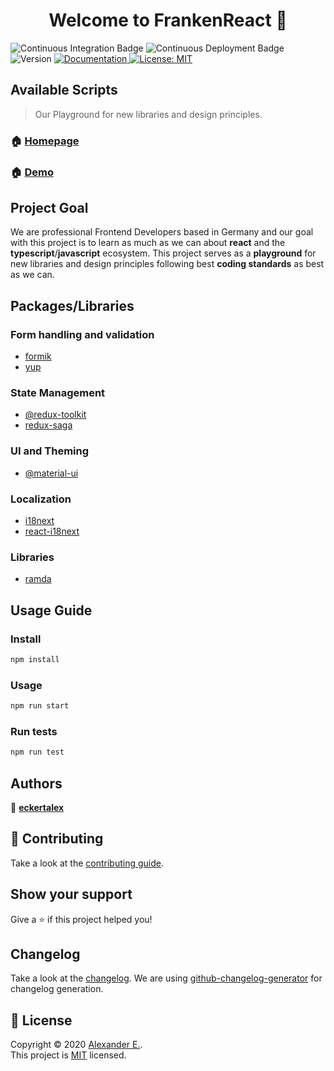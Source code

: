 <h1 align="center">Welcome to FrankenReact 👋</h1>
<p>
  <img alt="Continuous Integration Badge" src="https://github.com/eckertalex/frankenreact/workflows/Continuous%20Integration/badge.svg" />
  <img alt="Continuous Deployment Badge" src="https://github.com/coletiv/react-js-github-actions-example/workflows/Continuous%20Deployment/badge.svg" />
  <img alt="Version" src="https://img.shields.io/badge/version-0.1.0-blue.svg?cacheSeconds=2592000" />
  <a href="https://github.com/eckertalex/frankenreact/wiki" target="_blank">
    <img alt="Documentation" src="https://img.shields.io/badge/documentation-yes-brightgreen.svg" />
  </a>
  <a href="https://github.com/eckertalex/frankenreact/blob/dev/LICENSE" target="_blank">
    <img alt="License: MIT" src="https://img.shields.io/badge/License-MIT-yellow.svg" />
  </a>
</p>

## Available Scripts

> Our Playground for new libraries and design principles.

### 🏠 [Homepage](https://github.com/eckertalex/frankenreact)

### 🏠 [Demo](https://eckertalex.github.io/frankenreact)

## Project Goal

We are professional Frontend Developers based in Germany and our goal with this project is to learn as much as we can about **react** and the **typescript**/**javascript** ecosystem. This project serves as a **playground** for new libraries and design principles following best **coding standards** as best as we can.

## Packages/Libraries

### Form handling and validation

- [formik](https://www.npmjs.com/package/formik)
- [yup](https://www.npmjs.com/package/yup)

### State Management

- [@redux-toolkit](https://www.npmjs.com/package/@reduxjs/toolkit)
- [redux-saga](https://www.npmjs.com/package/redux-saga)

### UI and Theming

- [@material-ui](https://www.npmjs.com/package/@material-ui/core)

### Localization

- [i18next](https://www.npmjs.com/package/i18next)
- [react-i18next](https://www.npmjs.com/package/react-i18next)

### Libraries

- [ramda](https://www.npmjs.com/package/ramda)

## Usage Guide

### Install

```sh
npm install
```

### Usage

```sh
npm run start
```

### Run tests

```sh
npm run test
```

## Authors

👤 **[eckertalex](https://github.com/eckertalex)**

## 🤝 Contributing

Take a look at the [contributing guide](https://github.com/eckertalex/frankenreact/blob/dev/CONTRIBUTING.md).

## Show your support

Give a ⭐️ if this project helped you!

## Changelog

Take a look at the [changelog](https://github.com/eckertalex/frankenreact/blob/dev/CHANGELOG.md).
We are using [github-changelog-generator](https://github.com/github-changelog-generator/github-changelog-generator) for changelog generation.

## 📝 License

Copyright &copy; 2020 [Alexander E.](https://github.com/eckertalex).<br />
This project is [MIT](https://github.com/eckertalex/frankenreact/blob/dev/LICENSE) licensed.
